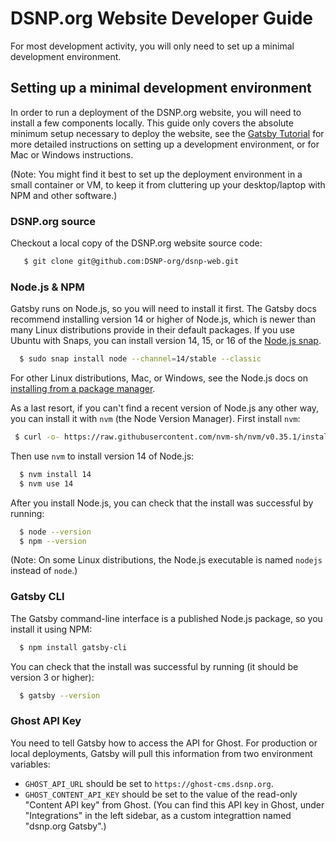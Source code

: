 # DSNP.org Website Developer Guide

For most development activity, you will only need to set up a minimal development environment.

## Setting up a minimal development environment

In order to run a deployment of the DSNP.org website, you will need to install a few components locally. This guide only covers the absolute minimum setup necessary to deploy the website, see the [Gatsby Tutorial](https://www.gatsbyjs.com/docs/tutorial/part-0/) for more detailed instructions on setting up a development environment, or for Mac or Windows instructions.

(Note: You might find it best to set up the deployment environment in a small container or VM, to keep it from cluttering up your desktop/laptop with NPM and other software.)

### DSNP.org source

Checkout a local copy of the DSNP.org website source code:

```sh
   $ git clone git@github.com:DSNP-org/dsnp-web.git
```

### Node.js & NPM

Gatsby runs on Node.js, so you will need to install it first. The Gatsby docs recommend installing version 14 or higher of Node.js, which is newer than many Linux distributions provide in their default packages. If you use Ubuntu with Snaps, you can install version 14, 15, or 16 of the [Node.js snap](https://snapcraft.io/node).

```sh
  $ sudo snap install node --channel=14/stable --classic
```

For other Linux distributions, Mac, or Windows, see the Node.js docs on [installing from a package manager](https://nodejs.org/en/download/package-manager/).

As a last resort, if you can't find a recent version of Node.js any other way, you can install it with `nvm` (the Node Version Manager). First install `nvm`:

```sh
 $ curl -o- https://raw.githubusercontent.com/nvm-sh/nvm/v0.35.1/install.sh | bash
```

Then use `nvm` to install version 14 of Node.js:

```sh
  $ nvm install 14
  $ nvm use 14
```

After you install Node.js, you can check that the install was successful by running:

```sh
  $ node --version
  $ npm --version
```

(Note: On some Linux distributions, the Node.js executable is named `nodejs` instead of `node`.)

### Gatsby CLI

The Gatsby command-line interface is a published Node.js package, so you install it using NPM:

```sh
  $ npm install gatsby-cli
```

You can check that the install was successful by running (it should be version 3 or higher):

```sh
  $ gatsby --version
```

### Ghost API Key

You need to tell Gatsby how to access the API for Ghost. For production or local deployments, Gatsby will pull this information from two environment variables:

 * `GHOST_API_URL` should be set to `https://ghost-cms.dsnp.org`.
 * `GHOST_CONTENT_API_KEY` should be set to the value of the read-only "Content API key" from Ghost. (You can find this API key in Ghost, under "Integrations" in the left sidebar, as a custom integrattion named "dsnp.org Gatsby".)

